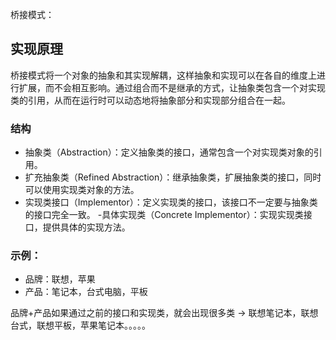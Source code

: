 桥接模式：
## 实现原理
桥接模式将一个对象的抽象和其实现解耦，这样抽象和实现可以在各自的维度上进行扩展，而不会相互影响。通过组合而不是继承的方式，让抽象类包含一个对实现类的引用，从而在运行时可以动态地将抽象部分和实现部分组合在一起。
### 结构
- 抽象类（Abstraction）：定义抽象类的接口，通常包含一个对实现类对象的引用。
- 扩充抽象类（Refined Abstraction）：继承抽象类，扩展抽象类的接口，同时可以使用实现类对象的方法。
- 实现类接口（Implementor）：定义实现类的接口，该接口不一定要与抽象类的接口完全一致。
 -具体实现类（Concrete Implementor）：实现实现类接口，提供具体的实现方法。

### 示例：
- 品牌：联想，苹果
- 产品：笔记本，台式电脑，平板

品牌+产品如果通过之前的接口和实现类，就会出现很多类 -> 联想笔记本，联想台式，联想平板，苹果笔记本。。。。。
